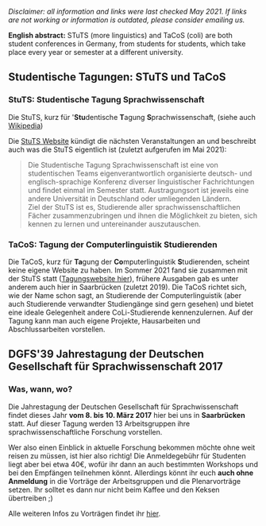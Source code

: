 *Disclaimer: all information and links were last checked May 2021. If links are not working or information is outdated, please consider emailing us.*

**English abstract:** STuTS (more linguistics) and TaCoS (coli) are both student conferences in Germany, from students for students, which take place every year or semester at a different university.  

## Studentische Tagungen: STuTS und TaCoS

### StuTS: Studentische Tagung Sprachwissenschaft
Die StuTS, kurz für '**Stu**dentische **T**agung **S**prachwissenschaft, (siehe auch [Wikipedia](https://de.wikipedia.org/wiki/Studentische_Tagung_Sprachwissenschaft))

Die [StuTS Website](https://stuts.de/) kündigt die nächsten Veranstaltungen an und beschreibt auch was die StuTS eigentlich ist (zuletzt aufgerufen im Mai 2021):
> Die Studentische Tagung Sprachwissenschaft ist eine von studentischen Teams eigenverantwortlich organisierte deutsch- und englisch-sprachige Konferenz diverser linguistischer Fachrichtungen und findet einmal im Semester statt. Austragungsort ist jeweils eine andere Universität in Deutschland oder umliegenden Ländern.  
> Ziel der StuTS ist es, Studierende aller sprachwissenschaftlichen Fächer zusammenzubringen und ihnen die Möglichkeit zu bieten, sich kennen zu lernen und untereinander auszutauschen. 

### TaCoS: Tagung der Computerlinguistik Studierenden
Die TaCoS, kurz für **Ta**gung der **Co**mputerlinguistik **S**tudierenden, scheint keine eigene Website zu haben. Im Sommer 2021 fand sie zusammen mit der StuTS statt ([Tagungswebsite hier](https://69.stuts.de/)), frühere Ausgaben gab es unter anderem auch hier in Saarbrücken (zuletzt 2019).
Die TaCoS richtet sich, wie der Name schon sagt, an Studierende der Computerlinguistik (aber auch Studierende verwandter Studiengänge sind gern gesehen) und bietet eine ideale Gelegenheit andere CoLi-Studierende kennenzulernen. Auf der Tagung kann man auch eigene Projekte, Hausarbeiten und Abschlussarbeiten vorstellen.

<!-- 
TaCoS in Saarbrücken:
2019
[2006](http://www.coli.uni-saarland.de/conf/tacos-06/) 
[1995](https://17.stuts.de/)) 
-->

<!--
**todo** kann es finanzielle Unterstützung geben über den FSR vermittelt? gemeinsam fahren?
ESSLLI? summer schools?
-->

## DGFS'39 Jahrestagung der Deutschen Gesellschaft für Sprachwissenschaft 2017

### Was, wann, wo?

Die Jahrestagung der Deutschen Gesellschaft für Sprachwissenschaft findet dieses Jahr **vom 8. bis 10. März 2017** hier bei uns in **Saarbrücken** statt. Auf dieser Tagung werden 13 Arbeitsgruppen ihre sprachwissenschaftliche Forschung vorstellen. 

Wer also einen Einblick in aktuelle Forschung bekommen möchte ohne weit reisen zu müssen, ist hier also richtig! Die Anmeldegebühr für Studenten liegt aber bei etwa 40€, wofür ihr dann an auch bestimmten Workshops und bei den Empfängen teilnehmen könnt. Allerdings könnt ihr euch **auch ohne Anmeldung** in die Vorträge der Arbeitsgruppen und die Plenarvorträge setzen. Ihr solltet es dann nur nicht beim Kaffee und den Keksen übertreiben ;) 

Alle weiteren Infos zu Vorträgen findet ihr [hier](http://dgfs2017.uni-saarland.de/wordpress/).
